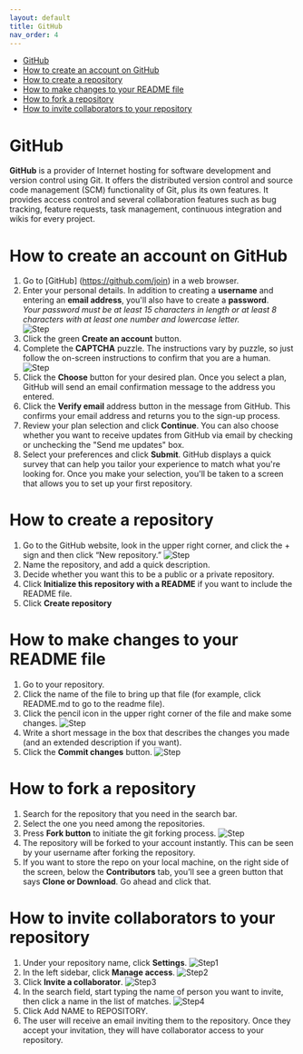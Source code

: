 ```yaml
---
layout: default
title: GitHub
nav_order: 4
---
```

- [GitHub](#github)
- [How to create an account on GitHub](#how-to-create-an-account-on-github)
- [How to create a repository](#how-to-create-a-repository)
- [How to make changes to your README file](#how-to-make-changes-to-your-readme-file)
- [How to fork a repository](#how-to-fork-a-repository)
- [How to invite collaborators to your repository](#how-to-invite-collaborators-to-your-repository)

GitHub
=========

**GitHub** is a provider of Internet hosting for software development and version control using Git. It offers the distributed version control and source code management (SCM) functionality of Git, plus its own features. It provides access control and several collaboration features such as bug tracking, feature requests, task management, continuous integration and wikis for every project.

# How to create an account on GitHub  
1. Go to [GitHub] (https://github.com/join) in a web browser.
2. Enter your personal details. In addition to creating a **username** and entering an **email address**, you'll also have to create a **password**.  
*Your password must be at least 15 characters in length or at least 8 characters with at least one number and lowercase letter.*  
![Step](/assets/images/GH9.jpg)
1. Click the green **Create an account** button.
2. Complete the **CAPTCHA** puzzle. The instructions vary by puzzle, so just follow the on-screen instructions to confirm that you are a human.
![Step](/assets/images/GH10.jpg)
1. Click the **Choose** button for your desired plan. Once you select a plan, GitHub will send an email confirmation message to the address you entered.
2. Click the **Verify email** address button in the message from GitHub. This confirms your email address and returns you to the sign-up process.
3. Review your plan selection and click **Continue**. You can also choose whether you want to receive updates from GitHub via email by checking or unchecking the "Send me updates" box.
4. Select your preferences and click **Submit**. GitHub displays a quick survey that can help you tailor your experience to match what you're looking for. Once you make your selection, you'll be taken to a screen that allows you to set up your first repository.

# How to create a repository  
1. Go to the GitHub website, look in the upper right corner, and click the + sign and then click “New repository.”
![Step](/assets/images/GH8.jpg)
1. Name the repository, and add a quick description.
2. Decide whether you want this to be a public or a private repository.
3. Click **Initialize this repository with a README** if you want to include the README file. 
4. Click **Create repository**  

# How to make changes to your README file  
1. Go to your repository.
2. Click the name of the file to bring up that file (for example, click README.md to go to the readme file).
3. Click the pencil icon in the upper right corner of the file and make some changes.
![Step](/assets/images/GH6.jpg)
1. Write a short message in the box that describes the changes you made (and an extended description if you want).
2. Click the **Commit changes** button.
![Step](assets/images/GH7.jpg)

# How to fork a repository  

1. Search for the repository that you need
 in the search bar.
2. Select the one you need among the repositories.
3. Press **Fork button** to initiate the git forking process.
![Step](assets/images/GH5.jpg)
1. The repository will be forked to your account instantly. This can be seen by your username after forking the repository.
2. If you want to store the repo on your local machine, on the right side of the screen, below the **Contributors** tab, you’ll see a green button that says **Clone or Download**. Go ahead and click that.  

# How to invite collaborators to your repository  
1. Under your repository name, click **Settings**.
![Step1](assets/images/GH1.jpg)
1. In the left sidebar, click **Manage access**.
![Step2](assets/images/GH2.jpg)
1. Click **Invite a collaborator**.
![Step3](assets/images/GH3.jpg)
1. In the search field, start typing the name of person you want to invite, then click a name in the list of matches.
![Step4](assets/images/GH4.jpg)
1. Click Add NAME to REPOSITORY.
2. The user will receive an email inviting them to the repository. Once they accept your invitation, they will have collaborator access to your repository.